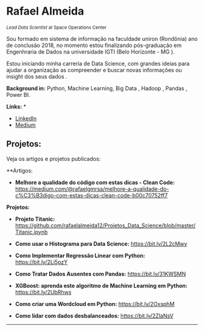 # Rafael Almeida

<sub>*Lead Data Scientist* at Space Operations Center</sub>

Sou formado em sistema de informação na faculdade uniron (Rondônia) ano de conclusão 2018, no momento estou finalizando pós-graduação em Engenhraria de Dados na universidade IGTI (Belo Horizonte - MG ).

Estou iniciando minha carreria de Data Science, com grandes ideias para ajudar a organização as compreender e buscar novas informações ou insight dos seus dados .

**Background in:** Python, Machine Learning, Big Data , Hadoop , Pandas , Power BI.

**Links:**
* 
* [LinkedIn](https://www.linkedin.com/in/rafael-de-souza-almeida-8905b018b/)
* [Medium](https://medium.com/@rafaelgmrsa)


## Projetos:
Veja os artigos e projetos publicados:

**Artigos:
* **Melhore a qualidade do código com estas dicas - Clean Code:** https://medium.com/@rafaelgmrsa/melhore-a-qualidade-do-c%C3%B3digo-com-estas-dicas-clean-code-b00c70752ff7

**Projetos:**
* **Projeto Titanic:** https://github.com/rafaelalmeida12/Projetos_Data_Science/blob/master/Titanic.ipynb

* **Como usar o Histograma para Data Science:** https://bit.ly/2L2cMwy
* **Como Implementar Regressão Linear com Python:** https://bit.ly/2Li5pzY
* **Como Tratar Dados Ausentes com Pandas:** https://bit.ly/31KWSMN
* **XGBoost: aprenda este algoritmo de Machine Learning em Python:** https://bit.ly/2UbRhws
* **Como criar uma Wordcloud em Python:** https://bit.ly/2OxsphM
* **Como lidar com dados desbalanceados:** https://bit.ly/2ZlaNsV

---

